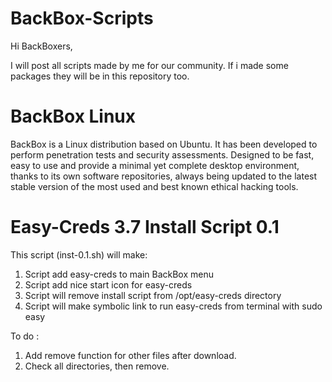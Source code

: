 BackBox-Scripts
===============
Hi BackBoxers,

I will post all scripts made by me for our community. If i made some packages they will be in this repository too.

BackBox Linux
=============

BackBox is a Linux distribution based on Ubuntu. It has been developed to perform penetration tests and security assessments.
Designed to be fast, easy to use and provide a minimal yet complete desktop environment, thanks to its own software repositories, 
always being updated to the latest stable version of the most used and best known ethical hacking tools.


Easy-Creds 3.7 Install Script 0.1
==================================

This script (inst-0.1.sh) will make:

1. Script add easy-creds to main BackBox menu
2. Script add nice start icon for easy-creds
3. Script will remove install script from /opt/easy-creds directory
4. Script will make symbolic link to run easy-creds from terminal with sudo easy

To do :

1. Add remove function for other files after download.
2. Check all directories, then remove.

